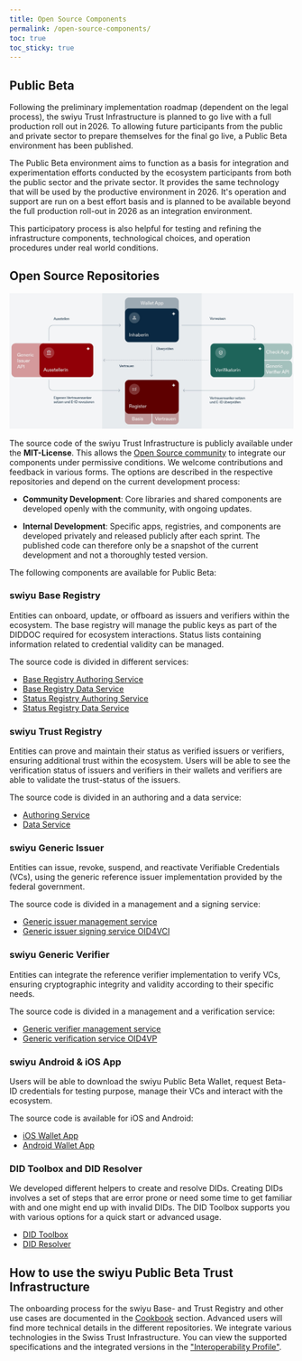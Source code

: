 ```yaml
---
title: Open Source Components
permalink: /open-source-components/
toc: true
toc_sticky: true
---
```


## Public Beta

Following the preliminary implementation roadmap (dependent on the legal process), the swiyu Trust Infrastructure is planned to go live with a full production roll out in 2026. To allowing future participants from the public and private sector to prepare themselves for the final go live, a Public Beta environment has been published. 

The Public Beta environment aims to function as a basis for integration and experimentation efforts conducted by the ecosystem participants from both the public sector and the private sector. It provides the same technology that will be used by the productive environment in 2026. It's operation and support are run on a best effort basis and is planned to be available beyond the full production roll-out in 2026 as an integration environment. 

This participatory process is also helpful for testing and refining the infrastructure components, technological choices, and operation procedures under real world conditions. 

## Open Source Repositories

[![Component Overview](../assets/images/trust-infrastructure.png)](../assets/images/trust-infrastructure.png)

The source code of the swiyu Trust Infrastructure is publicly available under the **MIT-License**. This allows the [Open Source community](https://github.com/swiyu-admin-ch/community) to integrate our components under permissive conditions. We welcome contributions and feedback in various forms. The options are described in the respective repositories and depend on the current development process:

- **Community Development**: Core libraries and shared components are developed openly with the community, with ongoing updates.

- **Internal Development**: Specific apps, registries, and components are developed privately and released publicly after each sprint. The published code can therefore only be a snapshot of the current development and not a thoroughly tested version.

The following components are available for Public Beta:

### swiyu Base Registry

Entities can onboard, update, or offboard as issuers and verifiers within the ecosystem. The base registry will manage the public keys as part of the DIDDOC required for ecosystem interactions. Status lists containing information related to credential validity can be managed.

The source code is divided in different services:

- [Base Registry Authoring Service](https://github.com/e-id-admin/eidch-registry-base-authoring)
- [Base Registry Data Service](https://github.com/e-id-admin/eidch-registry-base-data)
- [Status Registry Authoring Service](https://github.com/e-id-admin/eidch-registry-status-authoring)
- [Status Registry Data Service](https://github.com/e-id-admin/eidch-registry-status-data)
 

### swiyu Trust Registry

Entities can prove and maintain their status as verified issuers or verifiers, ensuring additional trust within the ecosystem. Users will be able to see the verification status of issuers and verifiers in their wallets and verifiers are able to validate the trust-status of the issuers.

The source code is divided in an authoring and a data service:

- [Authoring Service](https://github.com/e-id-admin/eidch-registry-trust-authoring)
- [Data Service](https://github.com/e-id-admin/eidch-registry-trust-data)

### swiyu Generic Issuer 
Entities can issue, revoke, suspend, and reactivate Verifiable Credentials (VCs), using the generic reference issuer implementation provided by the federal government. 

The source code is divided in a management and a signing service:

- [Generic issuer management service](https://github.com/swiyu-admin-ch/eidch-issuer-agent-management)
- [Generic issuer signing service OID4VCI](https://github.com/swiyu-admin-ch/eidch-issuer-agent-oid4vci)

### swiyu Generic Verifier
Entities can integrate the reference verifier implementation to verify VCs, ensuring cryptographic integrity and validity according to their specific needs.

The source code is divided in a management and a verification service:

- [Generic verifier management service](https://github.com/swiyu-admin-ch/eidch-verifier-agent-management)
- [Generic verification service OID4VP](https://github.com/swiyu-admin-ch/eidch-verifier-agent-oid4vp)

### swiyu Android & iOS App

Users will be able to download the swiyu Public Beta Wallet, request Beta-ID credentials for testing purpose, manage their VCs and interact with the ecosystem.

The source code is available for iOS and Android:

- [iOS Wallet App](https://github.com/e-id-admin/eidch-ios-wallet)
- [Android Wallet App](https://github.com/e-id-admin/eidch-android-wallet)

### DID Toolbox and DID Resolver

We developed different helpers to create and resolve DIDs. Creating DIDs involves a set of steps that are error prone or need some time to get familiar with and one might end up with invalid DIDs. The DID Toolbox supports you with various options for a quick start or advanced usage. 

- [DID Toolbox](https://github.com/e-id-admin/didtoolbox-java)
- [DID Resolver](https://github.com/e-id-admin/didresolver)

## How to use the swiyu Public Beta Trust Infrastructure

The onboarding process for the swiyu Base- and Trust Registry and other use cases are documented in the [Cookbook](https://swiyu-admin-ch.github.io/cookbooks/) section. Advanced users will find more technical details in the different repositories. We integrate various technologies in the Swiss Trust Infrastructure. You can view the supported specifications and the integrated versions in the ["Interoperability Profile"](https://swiyu-admin-ch.github.io/swiss-profile/).


